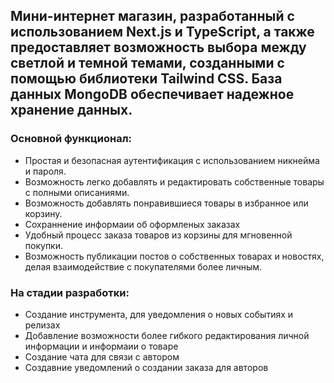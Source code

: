 ## Мини-интернет магазин, разработанный с использованием **Next.js** и **TypeScript**, а также предоставляет возможность выбора между светлой и темной темами, созданными с помощью библиотеки **Tailwind CSS**. База данных **MongoDB** обеспечивает надежное хранение данных.

### Основной функционал:
- Простая и безопасная аутентификация с использованием никнейма и пароля.
- Возможность легко добавлять и редактировать собственные товары с полными описаниями.
- Возможность добавлять понравившиеся товары в избранное или корзину.
- Сохраннение информаии об оформленых заказах
- Удобный процесс заказа товаров из корзины для мгновенной покупки.
- Возможность публикации постов о собственных товарах и новостях, делая взаимодействие с покупателями более личным.


### На стадии разработки:
- Создание инструмента, для уведомления о новых событиях и релизах
- Добавление возможности более гибкого редактирования личной информации и информаии о товаре
- Создание чата для связи с автором
- Создавние уведомлений о создании заказа для авторов 
